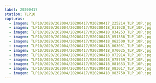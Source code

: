 ```yaml
---
label: 20200417
station: TLP10
capturas:
  - imagem: TLP10/2020/202004/20200417/M20200417_225214_TLP_10P.jpg
  - imagem: TLP10/2020/202004/20200417/M20200418_011920_TLP_10P.jpg
  - imagem: TLP10/2020/202004/20200417/M20200418_034253_TLP_10P.jpg
  - imagem: TLP10/2020/202004/20200417/M20200418_051356_TLP_10P.jpg
  - imagem: TLP10/2020/202004/20200417/M20200418_062500_TLP_10P.jpg
  - imagem: TLP10/2020/202004/20200417/M20200418_063051_TLP_10P.jpg
  - imagem: TLP10/2020/202004/20200417/M20200418_070025_TLP_10P.jpg
  - imagem: TLP10/2020/202004/20200417/M20200418_072914_TLP_10P.jpg
  - imagem: TLP10/2020/202004/20200417/M20200418_075759_TLP_10P.jpg
  - imagem: TLP10/2020/202004/20200417/M20200418_081653_TLP_10P.jpg
  - imagem: TLP10/2020/202004/20200417/M20200418_083017_TLP_10P.jpg
  - imagem: TLP10/2020/202004/20200417/M20200418_083750_TLP_10P.jpg
---
```

